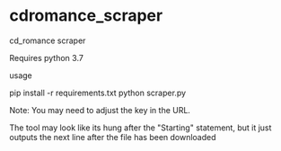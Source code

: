 # cdromance_scraper
cd_romance scraper

Requires python 3.7

usage

pip install -r requirements.txt
python scraper.py

Note: You may need to adjust the key in the URL.

The tool may look like its hung after the "Starting" statement, but it just outputs the next line after the file has been downloaded